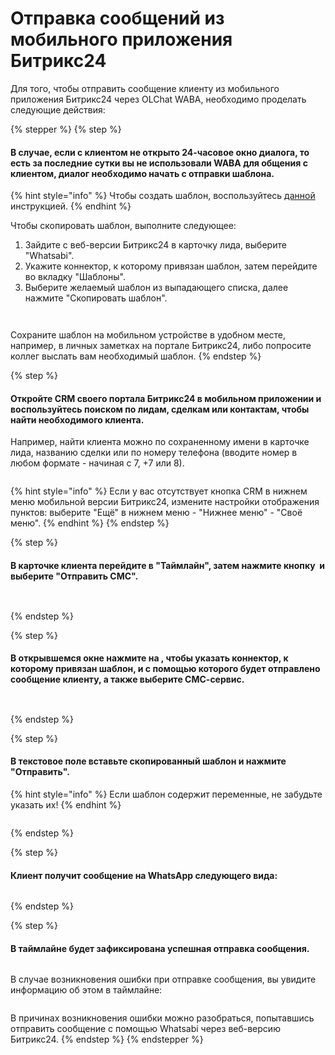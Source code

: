 # Отправка сообщений из мобильного приложения Битрикс24

Для того, чтобы отправить сообщение клиенту из мобильного приложения Битрикс24 через OLChat WABA, необходимо проделать следующие действия:

{% stepper %}
{% step %}
#### В случае, если с клиентом не открыто 24-часовое окно диалога, то есть за последние сутки вы не использовали WABA для общения с клиентом, диалог необходимо начать с отправки шаблона.

{% hint style="info" %}
Чтобы создать шаблон, воспользуйтесь [данной ](../../lichnyi-kabinet-gupshup/sozdanie-i-upravlenie-shablonami-soobshenii/)инструкцией.
{% endhint %}

Чтобы скопировать шаблон, выполните следующее:

1. Зайдите с веб-версии Битрикс24 в карточку лида, выберите "Whatsabi".
2. Укажите коннектор, к которому привязан шаблон, затем перейдите во вкладку "Шаблоны".
3. Выберите желаемый шаблон из выпадающего списка, далее нажмите "Скопировать шаблон".

<figure><img src="../../.gitbook/assets/Скриншот 08.08.25_15.35.55.png" alt=""><figcaption></figcaption></figure>

<figure><img src="../../.gitbook/assets/Скриншот 08.08.25_15.47.15.png" alt=""><figcaption></figcaption></figure>

Сохраните шаблон на мобильном устройстве в удобном месте, например, в личных заметках на портале Битрикс24, либо попросите коллег выслать вам необходимый шаблон.
{% endstep %}

{% step %}
#### Откройте CRM своего портала Битрикс24 в мобильном приложении и воспользуйтесь поиском по лидам, сделкам или контактам, чтобы найти необходимого клиента.

Например, найти клиента можно по сохраненному имени в карточке лида, названию сделки или по номеру телефона (вводите номер в любом формате - начиная с 7, +7 или 8).

<figure><img src="../../.gitbook/assets/Скриншот 08.08.25_15.15.04.png" alt=""><figcaption></figcaption></figure>

{% hint style="info" %}
Если у вас отсутствует кнопка CRM в нижнем меню мобильной версии Битрикс24, измените настройки отображения пунктов: выберите "Ещё" в нижнем меню - "Нижнее меню" - "Своё меню".&#x20;
{% endhint %}
{% endstep %}

{% step %}
#### В карточке клиента перейдите в "Таймлайн", затем нажмите кнопку <img src="../../.gitbook/assets/image (1) (1) (1) (1) (1).png" alt="" data-size="line"> и выберите "Отправить СМС".

<div><figure><img src="../../.gitbook/assets/Скриншот 08.08.25_16.02.15.png" alt=""><figcaption></figcaption></figure> <figure><img src="../../.gitbook/assets/Скриншот 08.08.25_16.06.04.png" alt=""><figcaption></figcaption></figure></div>
{% endstep %}

{% step %}
#### В открывшемся окне нажмите на <img src="../../.gitbook/assets/image (1) (1) (1) (1) (1) (1).png" alt="" data-size="line">, чтобы указать коннектор, к которому привязан шаблон, и с помощью которого будет отправлено сообщение клиенту, а также выберите СМС-сервис.

<div><figure><img src="../../.gitbook/assets/Скриншот 08.08.25_16.07.30.png" alt=""><figcaption></figcaption></figure> <figure><img src="../../.gitbook/assets/Скриншот 08.08.25_16.19.25.png" alt=""><figcaption></figcaption></figure></div>
{% endstep %}

{% step %}
#### В текстовое поле вставьте скопированный шаблон и нажмите "Отправить".

{% hint style="info" %}
Если шаблон содержит переменные, не забудьте указать их!
{% endhint %}

<figure><img src="../../.gitbook/assets/Скриншот 08.08.25_16.24.05.png" alt=""><figcaption></figcaption></figure>
{% endstep %}

{% step %}
#### Клиент получит сообщение на WhatsApp следующего вида:

<figure><img src="../../.gitbook/assets/dd62d121-9709-487a-8d77-f170459b2030.jpg" alt=""><figcaption></figcaption></figure>
{% endstep %}

{% step %}
#### В таймлайне будет зафиксирована успешная отправка сообщения.

<figure><img src="../../.gitbook/assets/Скриншот 08.08.25_16.33.34.png" alt=""><figcaption></figcaption></figure>

В случае возникновения ошибки при отправке сообщения, вы увидите информацию об этом в таймлайне:

<div data-full-width="true"><figure><img src="../../.gitbook/assets/Скриншот 08.08.25_16.36.21.png" alt=""><figcaption></figcaption></figure></div>

В причинах возникновения ошибки можно разобраться, попытавшись отправить сообщение с помощью Whatsabi через веб-версию Битрикс24.
{% endstep %}
{% endstepper %}
